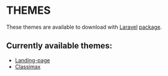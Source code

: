 # THEMES

These themes are available to download with [Laravel](http://www.laravel.com) [package](https://github.com/LaravelDaily/theme-downloader).

## Currently available themes: 

* [Landing-page](https://blackrockdigital.github.io/startbootstrap-landing-page/)
* [Classimax](http://demo.themefisher.com/themefisher/classimax/)
